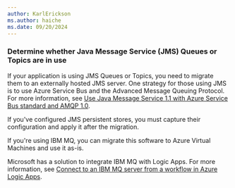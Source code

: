```yaml
---
author: KarlErickson
ms.author: haiche
ms.date: 09/20/2024
---
```


### Determine whether Java Message Service (JMS) Queues or Topics are in use

If your application is using JMS Queues or Topics, you need to migrate them to an externally hosted JMS server. One strategy for those using JMS is to use Azure Service Bus and the Advanced Message Queuing Protocol. For more information, see [Use Java Message Service 1.1 with Azure Service Bus standard and AMQP 1.0](/azure/service-bus-messaging/service-bus-java-how-to-use-jms-api-amqp).

If you've configured JMS persistent stores, you must capture their configuration and apply it after the migration.

If you're using IBM MQ, you can migrate this software to Azure Virtual Machines and use it as-is.

Microsoft has a solution to integrate IBM MQ with Logic Apps. For more information, see [Connect to an IBM MQ server from a workflow in Azure Logic Apps](/azure/connectors/connectors-create-api-mq).
